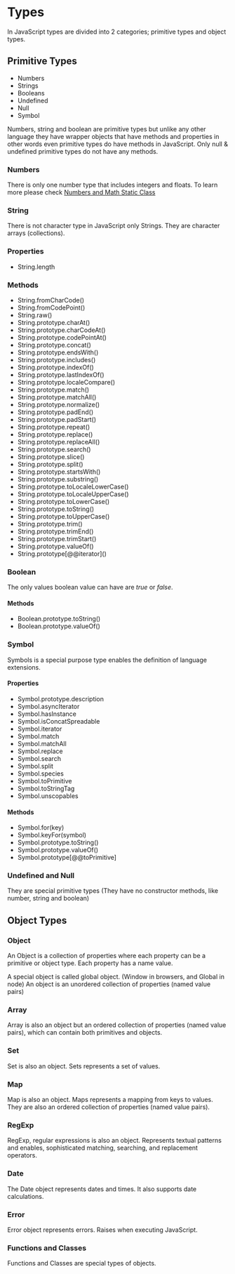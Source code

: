 # Types

In JavaScript types are divided into 2 categories; primitive types and object types.

## Primitive Types

- Numbers 
- Strings
- Booleans
- Undefined
- Null
- Symbol

Numbers, string and boolean are primitive types but unlike any other language they have wrapper objects that have methods and properties in other words even primitive types do have methods in JavaScript. Only null & undefined primitive types do not have any methods.

### Numbers
There is only one number type that includes integers and floats. To learn more please check [Numbers and Math Static Class](Numbers.md)

### String
There is not character type in JavaScript only Strings. They are character arrays (collections).

### Properties
- String.length

### Methods
- String.fromCharCode()
- String.fromCodePoint()
- String.raw()
- String.prototype.charAt()
- String.prototype.charCodeAt()
- String.prototype.codePointAt()
- String.prototype.concat()
- String.prototype.endsWith()
- String.prototype.includes()
- String.prototype.indexOf()
- String.prototype.lastIndexOf()
- String.prototype.localeCompare()
- String.prototype.match()
- String.prototype.matchAll()
- String.prototype.normalize()
- String.prototype.padEnd()
- String.prototype.padStart()
- String.prototype.repeat()
- String.prototype.replace()
- String.prototype.replaceAll()
- String.prototype.search()
- String.prototype.slice()
- String.prototype.split()
- String.prototype.startsWith()
- String.prototype.substring()
- String.prototype.toLocaleLowerCase()
- String.prototype.toLocaleUpperCase()
- String.prototype.toLowerCase()
- String.prototype.toString()
- String.prototype.toUpperCase()
- String.prototype.trim()
- String.prototype.trimEnd()
- String.prototype.trimStart()
- String.prototype.valueOf()
- String.prototype\[@@iterator]()

### Boolean
The only values boolean value can have are *true* or *false*.

#### Methods
- Boolean.prototype.toString()
- Boolean.prototype.valueOf()

### Symbol
Symbols is a special purpose type enables the definition of language extensions.

#### Properties
- Symbol.prototype.description
- Symbol.asyncIterator
- Symbol.hasInstance
- Symbol.isConcatSpreadable
- Symbol.iterator
- Symbol.match
- Symbol.matchAll
- Symbol.replace
- Symbol.search
- Symbol.split
- Symbol.species
- Symbol.toPrimitive
- Symbol.toStringTag
- Symbol.unscopables

#### Methods
- Symbol.for(key)
- Symbol.keyFor(symbol)
- Symbol.prototype.toString()
- Symbol.prototype.valueOf()
- Symbol.prototype[@@toPrimitive]

### Undefined and Null 
They are special primitive types (They have no constructor methods, like number, string and boolean)

## Object Types

### Object
An Object is a collection of properties where each property can be a primitive or object type. Each property has a name value.

A special object is called global object. (Window in browsers, and Global in node)
An object is an unordered collection of properties (named value pairs)

### Array
Array is also an object but an ordered collection of properties (named value pairs), which can contain both primitives and objects.

### Set
Set is also an object. Sets represents a set of values.

### Map
Map is also an object. Maps represents a mapping from keys to values. They are also an ordered collection of properties (named value pairs).

### RegExp
RegExp, regular expressions is also an object. Represents textual patterns and enables, sophisticated matching, searching, and replacement operators.

### Date
The Date object represents dates and times. It also supports date calculations.

### Error
Error object represents errors. Raises when executing JavaScript.

### Functions and Classes
Functions and Classes are special types of objects.
